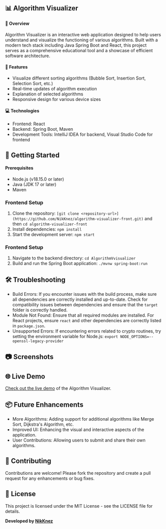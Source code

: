 ## 📊 Algorithm Visualizer 

#### 🌟 Overview
Algorithm Visualizer is an interactive web application designed to help users understand and visualize the functioning of various algorithms. Built with a modern tech stack including Java Spring Boot and React, this project serves as a comprehensive educational tool and a showcase of efficient software architecture.

#### 📄 Features
- Visualize different sorting algorithms (Bubble Sort, Insertion Sort, Selection Sort, etc.)
- Real-time updates of algorithm execution
- Explanation of selected algorithms
- Responsive design for various device sizes

#### 💻 Technologies
- Frontend: React
- Backend: Spring Boot, Maven
- Development Tools: IntelliJ IDEA for backend, Visual Studio Code for frontend

## 🚀 Getting Started
#### Prerequisites
- Node.js (v18.15.0 or later)
- Java (JDK 17 or later)
- Maven

### Frontend Setup
1. Clone the repository: `[git clone <repository-url>](https://github.com/NikKnez/algorithm-visualizer-front.git)` and then
`cd algorithm-visualizer-front`
2. Install dependencies: `npm install`
3. Start the development server: `npm start`

### Frontend Setup
1. Navigate to the backend directory: `cd AlgorithmVvisualizer`
2. Build and run the Spring Boot application: `./mvnw spring-boot:run`

## 🛠️ Troubleshooting
- Build Errors: If you encounter issues with the build process, make sure all dependencies are correctly installed and up-to-date. Check for compatibility issues between dependencies and ensure that the `target` folder is correctly handled.
- Module Not Found: Ensure that all required modules are installed. For React projects, ensure `react` and other dependencies are correctly listed in `package.json`.
- Unsupported Errors: If encountering errors related to crypto routines, try setting the environment variable for Node.js: `export NODE_OPTIONS=--openssl-legacy-provider`

## 📷 Screenshots

## 🌐 Live Demo

[Check out the live demo](https://algvisual.netlify.app) of the Algorithm Visualizer.


## 📦 Future Enhancements
-	More Algorithms: Adding support for additional algorithms like Merge Sort, Dijkstra's Algorithm, etc.
- Improved UI: Enhancing the visual and interactive aspects of the application.
- User Contributions: Allowing users to submit and share their own algorithms.

## 🤝 Contributing

Contributions are welcome! Please fork the repository and create a pull request for any enhancements or bug fixes.

## 📝 License
This project is licensed under the MIT License - see the LICENSE file for details.


**Developed by [NikKnez](https://github.com/NikKnez)**

